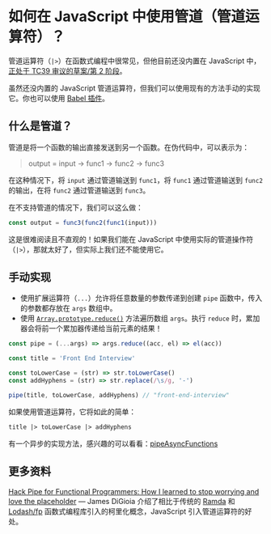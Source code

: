 # 如何在 JavaScript 中使用管道（管道运算符）？

管道运算符（`|>`）在函数式编程中很常见，但他目前还没内置在 JavaScript 中，[正处于 TC39 审议的草案/第 2 阶段](https://tc39.es/proposal-pipeline-operator/#sec-intro)。

虽然还没内置的 JavaScript 管道运算符，但我们可以使用现有的方法手动的实现它。你也可以使用 [Babel 插件](https://babeljs.io/docs/en/babel-plugin-proposal-pipeline-operator)。

## 什么是管道？

管道是将一个函数的输出直接发送到另一个函数。在伪代码中，可以表示为：

> output = input -> func1 -> func2 -> func3

在这种情况下，将 `input` 通过管道输送到 `func1`，将 `func1` 通过管道输送到 `func2` 的输出，在将 `func2` 通过管道输送到 `func3`。

在不支持管道的情况下，我们可以这么做：

```js
const output = func3(func2(func1(input)))
```

这是很难阅读且不直观的！如果我们能在 JavaScript 中使用实际的管道操作符（`|>`），那就太好了，但实际上我们还不能使用它。

## 手动实现

- 使用扩展运算符（`...`）允许将任意数量的参数传递到创建 `pipe` 函数中，传入的参数都存放在 `args` 数组中。
- 使用 [`Array.prototype.reduce()`](https://developer.mozilla.org/en-US/docs/Web/JavaScript/Reference/Global_Objects/Array/Reduce) 方法遍历数组 `args`。执行 `reduce` 时，累加器会将前一个累加器传递给当前元素的结果！

```js
const pipe = (...args) => args.reduce((acc, el) => el(acc))

const title = 'Front End Interview'

const toLowerCase = (str) => str.toLowerCase()
const addHyphens = (str) => str.replace(/\s/g, '-')

pipe(title, toLowerCase, addHyphens) // "front-end-interview"
```

如果使用管道运算符，它将如此的简单：

```txt
title |> toLowerCase |> addHyphens
```

有一个异步的实现方法，感兴趣的可以看看：[pipeAsyncFunctions](https://www.30secondsofcode.org/js/s/pipe-async-functions)

## 更多资料

[Hack Pipe for Functional Programmers: How I learned to stop worrying and love the placeholder](https://jamesdigioia.com/hack-pipe-for-functional-programmers-how-i-learned-to-stop-worrying-and-love-the-placeholder/) — James DiGioia 介绍了相比于传统的 [Ramda](https://ramdajs.com/) 和 [Lodash/fp](https://github.com/lodash/lodash/wiki/FP-Guide) 函数式编程库引入的柯里化概念，JavaScript 引入管道运算符的好处。
